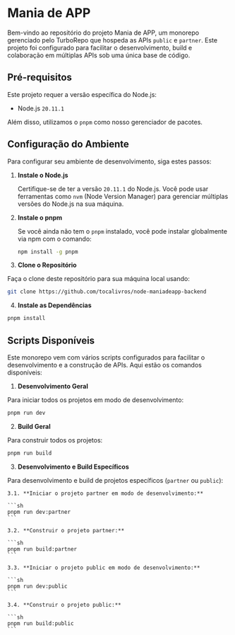 # Mania de APP

Bem-vindo ao repositório do projeto Mania de APP, um monorepo gerenciado pelo TurboRepo que hospeda as APIs `public` e `partner`. Este projeto foi configurado para facilitar o desenvolvimento, build e colaboração em múltiplas APIs sob uma única base de código.

## Pré-requisitos

Este projeto requer a versão específica do Node.js:

- Node.js `20.11.1`

Além disso, utilizamos o `pnpm` como nosso gerenciador de pacotes.

## Configuração do Ambiente

Para configurar seu ambiente de desenvolvimento, siga estes passos:

1. **Instale o Node.js**

   Certifique-se de ter a versão `20.11.1` do Node.js. Você pode usar ferramentas como `nvm` (Node Version Manager) para gerenciar múltiplas versões do Node.js na sua máquina.

2. **Instale o pnpm**

   Se você ainda não tem o `pnpm` instalado, você pode instalar globalmente via npm com o comando:

   ```sh
   npm install -g pnpm
   ```

3. **Clone o Repositório**

Faça o clone deste repositório para sua máquina local usando:

```sh
git clone https://github.com/tocalivros/node-maniadeapp-backend
```

4. **Instale as Dependências**

```sh
pnpm install
```

## Scripts Disponíveis

Este monorepo vem com vários scripts configurados para facilitar o desenvolvimento e a construção de APIs. Aqui estão os comandos disponíveis:

1. **Desenvolvimento Geral**

Para iniciar todos os projetos em modo de desenvolvimento:

```sh
pnpm run dev
```

2. **Build Geral**

Para construir todos os projetos:

```sh
pnpm run build
```

3. **Desenvolvimento e Build Específicos**

Para desenvolvimento e build de projetos específicos (`partner` ou `public`):

    3.1. **Iniciar o projeto partner em modo de desenvolvimento:**

    ```sh
    pnpm run dev:partner
    ```

    3.2. **Construir o projeto partner:**

    ```sh
    pnpm run build:partner
    ```

    3.3. **Iniciar o projeto public em modo de desenvolvimento:**

    ```sh
    pnpm run dev:public
    ```

    3.4. **Construir o projeto public:**

    ```sh
    pnpm run build:public
    ```